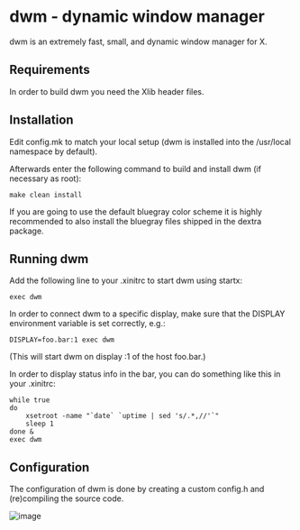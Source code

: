 # dwm - dynamic window manager

dwm is an extremely fast, small, and dynamic window manager for X.

## Requirements

In order to build dwm you need the Xlib header files.

## Installation

Edit config.mk to match your local setup (dwm is installed into the /usr/local namespace by default).

Afterwards enter the following command to build and install dwm (if necessary as root):

```
make clean install
```

If you are going to use the default bluegray color scheme it is highly recommended to also install the bluegray files shipped in the dextra package.

## Running dwm

Add the following line to your .xinitrc to start dwm using startx:

```
exec dwm
```

In order to connect dwm to a specific display, make sure that the DISPLAY environment variable is set correctly, e.g.:

```
DISPLAY=foo.bar:1 exec dwm
```

(This will start dwm on display :1 of the host foo.bar.)

In order to display status info in the bar, you can do something like this in your .xinitrc:

```
while true
do
    xsetroot -name "`date` `uptime | sed 's/.*,//'`"
    sleep 1
done &
exec dwm
```

## Configuration

The configuration of dwm is done by creating a custom config.h and (re)compiling the source code.

![image](https://user-images.githubusercontent.com/84999468/171049847-e7021534-8831-4e0b-9bb2-fa32e4e8ecb9.png)

